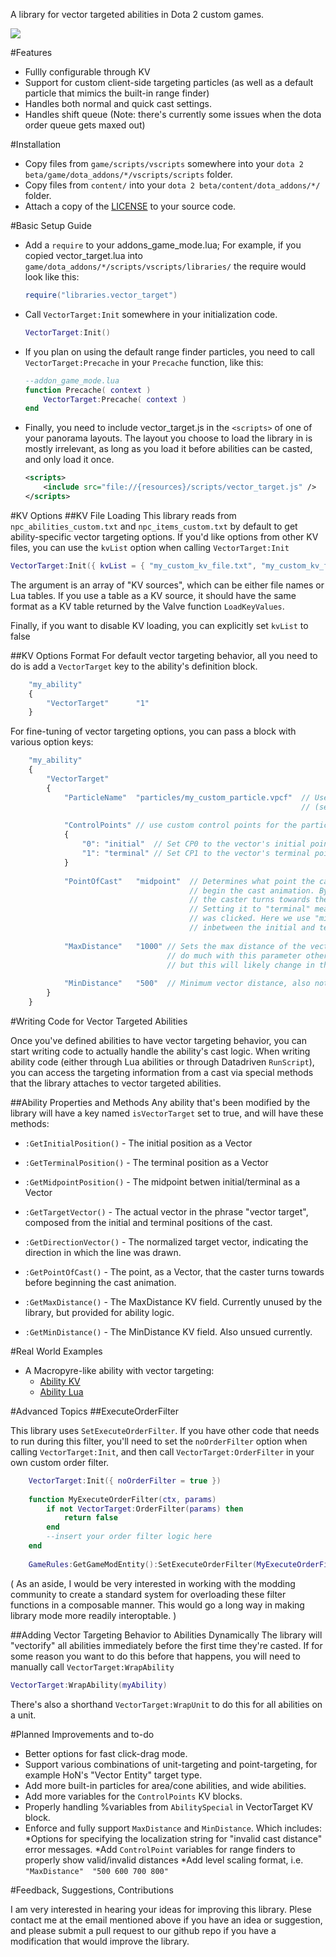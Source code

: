 A library for vector targeted abilities in Dota 2 custom games.

![](http://gfycat.com/DisgustingKindBronco)

#Features
* Fullly configurable through KV
* Support for custom client-side targeting particles (as well as a default particle that mimics the built-in range finder)
* Handles both normal and quick cast settings.
* Handles shift queue (Note: there's currently some issues when the dota order queue gets maxed out)

#Installation
* Copy files from `game/scripts/vscripts` somewhere into your `dota 2 beta/game/dota_addons/*/vscripts/scripts` folder.
* Copy files from `content/` into your `dota 2 beta/content/dota_addons/*/` folder.
* Attach a copy of the [LICENSE](https://github.com/kallisti-dev/vector_target/blob/master/LICENSE) to your source code.

#Basic Setup Guide
* Add a `require` to your addons_game_mode.lua; For example, if you copied vector_target.lua into `game/dota_addons/*/scripts/vscripts/libraries/` the require would look like this:

    ```lua
    require("libraries.vector_target")
    ```

* Call `VectorTarget:Init` somewhere in your initialization code.

    ```lua
    VectorTarget:Init()
    ```

* If you plan on using the default range finder particles, you need to call `VectorTarget:Precache` in your `Precache`  function, like this:

    ```lua
    --addon_game_mode.lua
    function Precache( context ) 
        VectorTarget:Precache( context )
    end
    ```

* Finally, you need to include vector_target.js in the `<scripts>` of one of your panorama layouts. 
  The layout you choose to load the library in is mostly irrelevant, as long as you load it before abilities
  can be casted, and only load it once.

    ```xml  
    <scripts>
        <include src="file://{resources}/scripts/vector_target.js" />
    </scripts>
    ```

#KV Options
##KV File Loading
This library reads from `npc_abilities_custom.txt` and `npc_items_custom.txt` by default to get ability-specific vector targeting options. 
If you'd like options from other KV files, you can use the `kvList` option when calling `VectorTarget:Init`

  ```lua
  VectorTarget:Init({ kvList = { "my_custom_kv_file.txt", "my_custom_kv_file2.txt", myTable })
  ```

The argument is an array of "KV sources", which can be either file names or Lua tables. If you use a table as a KV source, it should
have the same format as a KV table returned by the Valve function `LoadKeyValues`.

Finally, if you want to disable KV loading, you can explicitly set `kvList` to false

##KV Options Format
For default vector targeting behavior, all you need to do is add a `VectorTarget` key to the ability's definition block.
  ```javascript
      "my_ability"
      {
          "VectorTarget"      "1"
      }
  ```    
For fine-tuning of vector targeting options, you can pass a block with various option keys:
```javascript
    "my_ability"
    {
        "VectorTarget"
        {
            "ParticleName"  "particles/my_custom_particle.vpcf"  // Use a custom particle system 
                                                                 // (set to 0 for no particle)
            
            "ControlPoints" // use custom control points for the particle
            {
                "0": "initial"  // Set CP0 to the vector's initial point (the first location clicked)
                "1": "terminal" // Set CP1 to the vector's terminal point (the second location clicked)
            }
            
            "PointOfCast"   "midpoint"  // Determines what point the caster must actually turn towards in order to 
                                        // begin the cast animation. By default this is set to "initial", which means
                                        // the caster turns towards the first point that was clicked.
                                        // Setting it to "terminal" means the caster will face the second point that
                                        // was clicked. Here we use "midpoint", which means the point of cast will be
                                        // inbetween the initial and terminal points.
                                        
            "MaxDistance"   "1000" // Sets the max distance of the vector. Currently this isn't enforced and we don't
                                   // do much with this parameter other than return it via GetMaxDistance,
                                   // but this will likely change in the future.
                                   
            "MinDistance"   "500"  // Minimum vector distance, also not fully supported yet.
        }
    }
```
#Writing Code for Vector Targeted Abilities

Once you've defined abilities to have vector targeting behavior, you can start writing code to actually handle the ability's
cast logic. When writing ability code (either through Lua abilities or through Datadriven `RunScript`), you can access the 
targeting information from a cast via special methods that the library attaches to vector targeted abilities.

##Ability Properties and Methods
Any ability that's been modified by the library will have a key named `isVectorTarget` set to true, and will have these methods:

* `:GetInitialPosition()` - The initial position as a Vector
    
* `:GetTerminalPosition()` - The terminal position as a Vector

* `:GetMidpointPosition()` - The midpoint betwen initial/terminal as a Vector

* `:GetTargetVector()` - The actual vector in the phrase "vector target", composed from the initial and terminal positions of the cast.
                     
* `:GetDirectionVector()` - The normalized target vector, indicating the direction in which the line was drawn.

* `:GetPointOfCast()` - The point, as a Vector, that the caster turns towards before beginning the cast animation.

* `:GetMaxDistance()` - The MaxDistance KV field. Currently unused by the library, but provided for ability logic.

* `:GetMinDistance()` - The MinDistance KV field. Also unsued currently.

#Real World Examples
* A Macropyre-like ability with vector targeting:
    * [Ability KV](https://github.com/kallisti-dev/WarOfExalts/blob/4aaf3c5db5ab4febd3e9ef1bd05c6529c4ca1a8a/game/dota_addons/warofexalts/scripts/npc/abilities/flameshaper_lava_wake.txt)
    * [Ability Lua](https://github.com/kallisti-dev/WarOfExalts/blob/6f62f8c5a21f0c837e9ac43bd34479230c10a76a/game/dota_addons/warofexalts/scripts/vscripts/heroes/flameshaper/flameshaper_lava_wake.lua)
 
#Advanced Topics
##ExecuteOrderFilter

This library uses `SetExecuteOrderFilter`. If you have other code that needs to run during this filter, you'll need to
set the `noOrderFilter` option when calling `VectorTarget:Init`, and then call `VectorTarget:OrderFilter` in your own custom order filter.
```lua
    VectorTarget:Init({ noOrderFilter = true })
    
    function MyExecuteOrderFilter(ctx, params)
        if not VectorTarget:OrderFilter(params) then
            return false
        end
        --insert your order filter logic here
    end
    
    GameRules:GetGameModEntity():SetExecuteOrderFilter(MyExecuteOrderFilter, {})
``` 
( As an aside, I would be very interested in working with the modding community to create a standard system for
 overloading these filter functions in a composable manner. This would go a long way in making library mode
 more readily interoptable. )
 
##Adding Vector Targeting Behavior to Abilities Dynamically
The library will "vectorify" all abilities immediately before the first time they're casted. If for some reason you want to do this before that happens,
 you will need to manually call `VectorTarget:WrapAbility`

```lua
VectorTarget:WrapAbility(myAbility)
```

There's also a shorthand `VectorTarget:WrapUnit` to do this for all abilities on a unit.
 
#Planned Improvements and to-do
* Better options for fast click-drag mode.
* Support various combinations of unit-targeting and point-targeting, for example HoN's "Vector Entity" target type.
* Add more built-in particles for area/cone abilities, and wide abilities.
* Add more variables for the `ControlPoints` KV blocks.
* Properly handling %variables from `AbilitySpecial` in VectorTarget KV block.
* Enforce and fully support `MaxDistance` and `MinDistance`. Which includes:
    *Options for specifying the localization string for "invalid cast distance" error messages.
    *Add `ControlPoint` variables for range finders to properly show valid/invalid distances
    *Add level scaling format, i.e.  `"MaxDistance"  "500 600 700 800"`
  
#Feedback, Suggestions, Contributions

I am very interested in hearing your ideas for improving this library. Plese contact me at the email mentioned above
if you have an idea or suggestion, and please submit a pull request to our github repo if you have a modification
that would improve the library.
